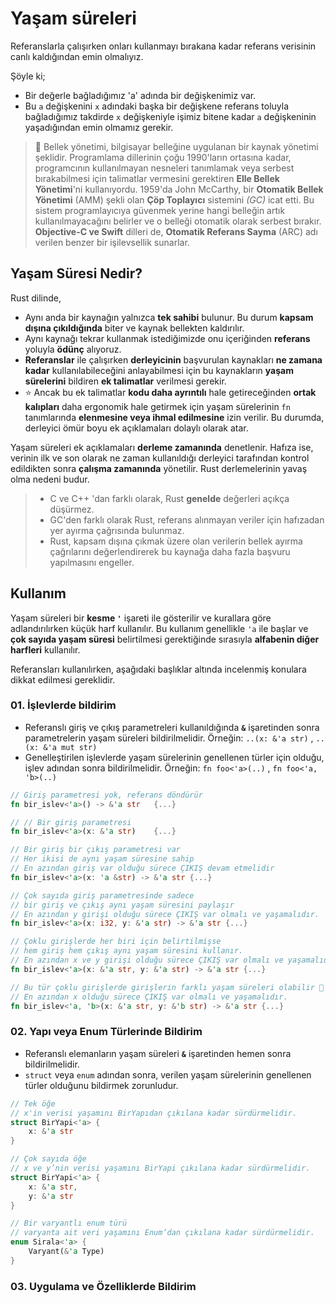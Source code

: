 # Yaşam süreleri
Referanslarla çalışırken onları kullanmayı bırakana kadar referans verisinin canlı kaldığından emin olmalıyız. 

Şöyle ki; 
  - Bir değerle bağladığımız 'a' adında bir değişkenimiz var.
  - Bu `a` değişkenini `x` adındaki başka bir değişkene referans toluyla bağladığımız takdirde `x` değişkeniyle işimiz bitene kadar `a` değişkeninin yaşadığından emin olmamız gerekir. 
  
>🔎 Bellek yönetimi, bilgisayar belleğine uygulanan bir kaynak yönetimi şeklidir. Programlama dillerinin çoğu 1990'ların ortasına kadar, programcının kullanılmayan nesneleri tanımlamak veya serbest bırakabilmesi için talimatlar vermesini gerektiren **Elle Bellek Yönetimi**'ni kullanıyordu. 1959'da John McCarthy, bir **Otomatik Bellek Yönetimi** (AMM) şekli olan **Çöp Toplayıcı** sistemini *(GC)* icat etti. Bu sistem programlayıcıya güvenmek yerine hangi belleğin artık kullanılmayacağını belirler ve o belleği otomatik olarak serbest bırakır. **Objective-C ve Swift** dilleri de, **Otomatik Referans Sayma** (ARC) adı verilen benzer bir işilevsellik sunarlar.

## Yaşam Süresi Nedir?
Rust dilinde,

  * Aynı anda bir kaynağın yalnızca **tek sahibi** bulunur. Bu durum **kapsam dışına çıkıldığında** biter ve kaynak bellekten kaldırılır.
  * Aynı kaynağı tekrar kullanmak istediğimizde onu içeriğinden **referans** yoluyla **ödünç** alıyoruz.
  * **Referanslar** ile çalışırken **derleyicinin** başvurulan kaynakları **ne zamana kadar** kullanılabileceğini anlayabilmesi için bu kaynakların **yaşam sürelerini** bildiren **ek talimatlar** verilmesi gerekir. 
  * ⭐ Ancak bu ek talimatlar **kodu daha ayrıntılı** hale getireceğinden **ortak kalıpları** daha ergonomik hale getirmek için yaşam sürelerinin `fn` tanımlarında **elenmesine veya ihmal edilmesine** izin verilir. Bu durumda, derleyici ömür boyu ek açıklamaları dolaylı olarak atar.

Yaşam süreleri ek açıklamaları **derleme zamanında** denetlenir. Hafıza ise, verinin ilk ve son olarak ne zaman kullanıldığı derleyici tarafından kontrol edildikten sonra **çalışma zamanında** yönetilir. Rust derlemelerinin yavaş olma nedeni budur.

> * C ve C++ 'dan farklı olarak, Rust **genelde** değerleri açıkça düşürmez.
> * GC'den farklı olarak Rust, referans alınmayan veriler için hafızadan yer ayırma çağrısında bulunmaz.
> * Rust, kapsam dışına çıkmak üzere olan verilerin bellek ayırma çağrılarını değerlendirerek bu kaynağa daha fazla başvuru yapılmasını engeller.

## Kullanım
Yaşam süreleri bir **kesme `'`** işareti ile gösterilir ve kurallara göre adlandırılırken küçük harf kullanılır. Bu kullanım genellikle `'a` ile başlar ve **çok sayıda yaşam süresi** belirtilmesi gerektiğinde sırasıyla **alfabenin diğer harfleri** kullanılır. 

Referansları kullanılırken, aşağıdaki başlıklar altında incelenmiş konulara dikkat edilmesi gereklidir.

### 01. İşlevlerde bildirim
  * Referanslı giriş ve çıkış parametreleri kullanıldığında **`&`** işaretinden sonra parametrelerin yaşam süreleri bildirilmelidir.
  Örneğin: `..(x: &'a str)` , `..(x: &'a mut str)`
  * Genelleştirilen işlevlerde yaşam sürelerinin genellenen türler için olduğu, işlev adından sonra bildirilmelidir.
    Örneğin: `fn foo<'a>(..)` , `fn foo<'a, 'b>(..)`

```Rust
// Giriş parametresi yok, referans döndürür
fn bir_islev<'a>() -> &'a str   {...}

// // Bir giriş parametresi
fn bir_islev<'a>(x: &'a str)    {...}

// Bir giriş bir çıkış parametresi var
// Her ikisi de aynı yaşam süresine sahip 
// En azından giriş var olduğu sürece ÇIKIŞ devam etmelidir
fn bir_islev<'a>(x: 'a &str) -> &'a str {...}

// Çok sayıda giriş parametresinde sadece 
// bir giriş ve çıkış aynı yaşam süresini paylaşır 
// En azından y girişi olduğu sürece ÇIKIŞ var olmalı ve yaşamalıdır.
fn bir_islev<'a>(x: i32, y: &'a str) -> &'a str {...}

// Çoklu girişlerde her biri için belirtilmişse
// hem giriş hem çıkış aynı yaşam süresini kullanır. 
// En azından x ve y girişi olduğu sürece ÇIKIŞ var olmalı ve yaşamalıdır. 
fn bir_islev<'a>(x: &'a str, y: &'a str) -> &'a str {...} 

// Bu tür çoklu girişlerde girişlerin farklı yaşam süreleri olabilir 🔎
// En azından x olduğu sürece ÇIKIŞ var olmalı ve yaşamalıdır. 
fn bir_islev<'a, 'b>(x: &'a str, y: &'b str) -> &'a str {...} 
````

### 02. Yapı veya Enum Türlerinde Bildirim
  * Referanslı elemanların yaşam süreleri **`&`** işaretinden hemen sonra bildirilmelidir.
  * `struct` veya `enum` adından sonra, verilen yaşam sürelerinin genellenen türler olduğunu bildirmek zorunludur.
  
```Rust
// Tek öğe 
// x'in verisi yaşamını BirYapıdan çıkılana kadar sürdürmelidir.
struct BirYapi<'a> { 
    x: &'a str 
} 

// Çok sayıda öğe 
// x ve y’nin verisi yaşamını BirYapi çıkılana kadar sürdürmelidir. 
struct BirYapi<'a> { 
    x: &'a str, 
    y: &'a str 
} 

// Bir varyantlı enum türü 
// varyanta ait veri yaşamını Enum’dan çıkılana kadar sürdürmelidir. 
enum Sirala<'a> { 
    Varyant(&'a Type) 
}
````
### 03. Uygulama ve Özelliklerde Bildirim
